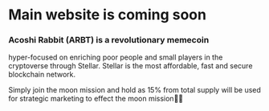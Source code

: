 # Main website is coming soon

### Acoshi Rabbit (ARBT) is a revolutionary memecoin
hyper-focused on enriching poor people and small
players in the cryptoverse through Stellar.
Stellar is the most affordable, fast and secure blockchain network.

Simply join the moon mission and hold as 15% from total supply will
be used for strategic marketing to effect the moon mission🚀🚀
